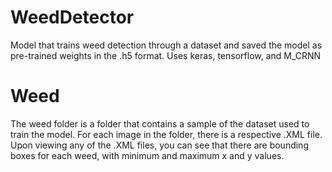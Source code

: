 # WeedDetector
Model that trains weed detection through a dataset and saved the model as pre-trained weights in the .h5 format. Uses keras, tensorflow, and M_CRNN

# Weed
The weed folder is a folder that contains a sample of the dataset used to train the model. For each image in the folder, there is a respective .XML file. Upon viewing any of the .XML files, you can see that there are bounding boxes for each weed, with minimum and maximum x and y values.
